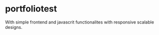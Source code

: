 ﻿# portfoliotest
With simple frontend and javascrit functionalites with responsive scalable designs.
